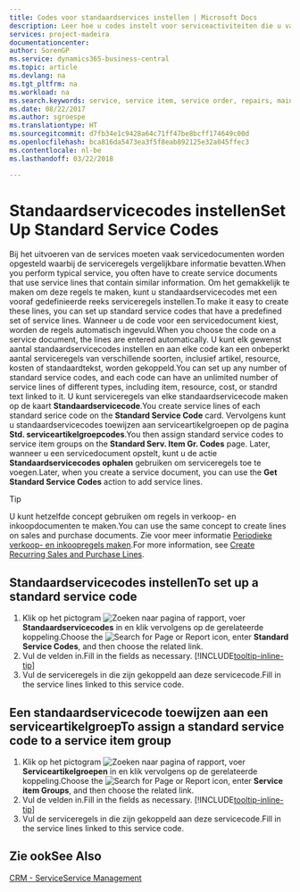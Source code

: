 ```yaml
---
title: Codes voor standaardservices instellen | Microsoft Docs
description: Leer hoe u codes instelt voor serviceactiviteiten die u vaak uitvoert.
services: project-madeira
documentationcenter: 
author: SorenGP
ms.service: dynamics365-business-central
ms.topic: article
ms.devlang: na
ms.tgt_pltfrm: na
ms.workload: na
ms.search.keywords: service, service item, service order, repairs, maintenance
ms.date: 08/22/2017
ms.author: sgroespe
ms.translationtype: HT
ms.sourcegitcommit: d7fb34e1c9428a64c71ff47be8bcff174649c00d
ms.openlocfilehash: bca816da5473ea3f5f8eab892125e32a045ffec3
ms.contentlocale: nl-be
ms.lasthandoff: 03/22/2018

---
```


# <a name="set-up-standard-service-codes"></a><span data-ttu-id="2588b-103">Standaardservicecodes instellen</span><span class="sxs-lookup"><span data-stu-id="2588b-103">Set Up Standard Service Codes</span></span>
<span data-ttu-id="2588b-104">Bij het uitvoeren van de services moeten vaak servicedocumenten worden opgesteld waarbij de serviceregels vergelijkbare informatie bevatten.</span><span class="sxs-lookup"><span data-stu-id="2588b-104">When you perform typical service, you often have to create service documents that use service lines that contain similar information.</span></span> <span data-ttu-id="2588b-105">Om het gemakkelijk te maken om deze regels te maken, kunt u standaardservicecodes met een vooraf gedefinieerde reeks serviceregels instellen.</span><span class="sxs-lookup"><span data-stu-id="2588b-105">To make it easy to create these lines, you can set up standard service codes that have a predefined set of service lines.</span></span> <span data-ttu-id="2588b-106">Wanneer u de code voor een servicedocument kiest, worden de regels automatisch ingevuld.</span><span class="sxs-lookup"><span data-stu-id="2588b-106">When you choose the code on a service document, the lines are entered automatically.</span></span> <span data-ttu-id="2588b-107">U kunt elk gewenst aantal standaardservicecodes instellen en aan elke code kan een onbeperkt aantal serviceregels van verschillende soorten, inclusief artikel, resource, kosten of standaardtekst, worden gekoppeld.</span><span class="sxs-lookup"><span data-stu-id="2588b-107">You can set up any number of standard service codes, and each code can have an unlimited number of service lines of different types, including item, resource, cost, or standrd text linked to it.</span></span> <span data-ttu-id="2588b-108">U kunt serviceregels van elke standaardservicecode maken op de kaart **Standaardservicecode**.</span><span class="sxs-lookup"><span data-stu-id="2588b-108">You create service lines of each standard serice code on the **Standard Service Code** card.</span></span> <span data-ttu-id="2588b-109">Vervolgens kunt u standaardservicecodes toewijzen aan serviceartikelgroepen op de pagina **Std. serviceartikelgroepcodes**.</span><span class="sxs-lookup"><span data-stu-id="2588b-109">You then assign standard service codes to service item groups on the **Standard Serv. Item Gr. Codes** page.</span></span> <span data-ttu-id="2588b-110">Later, wanneer u een servicedocument opstelt, kunt u de actie **Standaardservicecodes ophalen** gebruiken om serviceregels toe te voegen.</span><span class="sxs-lookup"><span data-stu-id="2588b-110">Later, when you create a service document, you can use the **Get Standard Service Codes** action to add service lines.</span></span>  
  
> [!Tip]
>  <span data-ttu-id="2588b-111">U kunt hetzelfde concept gebruiken om regels in verkoop- en inkoopdocumenten te maken.</span><span class="sxs-lookup"><span data-stu-id="2588b-111">You can use the same concept to create lines on sales and purchase documents.</span></span> <span data-ttu-id="2588b-112">Zie voor meer informatie [Periodieke verkoop- en inkoopregels maken](sales-how-work-standard-lines.md).</span><span class="sxs-lookup"><span data-stu-id="2588b-112">For more information, see [Create Recurring Sales and Purchase Lines](sales-how-work-standard-lines.md).</span></span>    
  
## <a name="to-set-up-a-standard-service-code"></a><span data-ttu-id="2588b-113">Standaardservicecodes instellen</span><span class="sxs-lookup"><span data-stu-id="2588b-113">To set up a standard service code</span></span>    
1. <span data-ttu-id="2588b-114">Klik op het pictogram ![Zoeken naar pagina of rapport](media/ui-search/search_small.png "pictogram Zoeken naar pagina of rapport"), voer **Standaardservicecodes** in en klik vervolgens op de gerelateerde koppeling.</span><span class="sxs-lookup"><span data-stu-id="2588b-114">Choose the ![Search for Page or Report](media/ui-search/search_small.png "Search for Page or Report icon") icon, enter **Standard Service Codes**, and then choose the related link.</span></span>  
2. <span data-ttu-id="2588b-115">Vul de velden in.</span><span class="sxs-lookup"><span data-stu-id="2588b-115">Fill in the fields as necessary.</span></span> [!INCLUDE[tooltip-inline-tip](includes/tooltip-inline-tip_md.md)]  
4. <span data-ttu-id="2588b-116">Vul de serviceregels in die zijn gekoppeld aan deze servicecode.</span><span class="sxs-lookup"><span data-stu-id="2588b-116">Fill in the service lines linked to this service code.</span></span>  

## <a name="to-assign-a-standard-service-code-to-a-service-item-group"></a><span data-ttu-id="2588b-117">Een standaardservicecode toewijzen aan een serviceartikelgroep</span><span class="sxs-lookup"><span data-stu-id="2588b-117">To assign a standard service code to a service item group</span></span>
1. <span data-ttu-id="2588b-118">Klik op het pictogram ![Zoeken naar pagina of rapport](media/ui-search/search_small.png "pictogram Zoeken naar pagina of rapport"), voer **Serviceartikelgroepen** in en klik vervolgens op de gerelateerde koppeling.</span><span class="sxs-lookup"><span data-stu-id="2588b-118">Choose the ![Search for Page or Report](media/ui-search/search_small.png "Search for Page or Report icon") icon, enter **Service item Groups**, and then choose the related link.</span></span>  
2. <span data-ttu-id="2588b-119">Vul de velden in.</span><span class="sxs-lookup"><span data-stu-id="2588b-119">Fill in the fields as necessary.</span></span> [!INCLUDE[tooltip-inline-tip](includes/tooltip-inline-tip_md.md)]
3. <span data-ttu-id="2588b-120">Vul de serviceregels in die zijn gekoppeld aan deze servicecode.</span><span class="sxs-lookup"><span data-stu-id="2588b-120">Fill in the service lines linked to this service code.</span></span>  

## <a name="see-also"></a><span data-ttu-id="2588b-121">Zie ook</span><span class="sxs-lookup"><span data-stu-id="2588b-121">See Also</span></span>
[<span data-ttu-id="2588b-122">CRM - Service</span><span class="sxs-lookup"><span data-stu-id="2588b-122">Service Management</span></span>](service-service.md)
